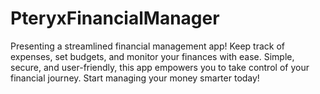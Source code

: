 # PteryxFinancialManager
Presenting a streamlined financial management app! Keep track of expenses, set budgets, and monitor your finances with ease. Simple, secure, and user-friendly, this app empowers you to take control of your financial journey. Start managing your money smarter today!
